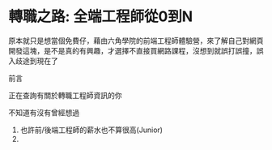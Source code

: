 # 轉職之路: 全端工程師從0到N

原本就只是想當個免費仔，藉由六角學院的前端工程師體驗營，來了解自己對網頁開發這塊，是不是真的有興趣，才選擇不直接買網路課程，沒想到就誤打誤撞，誤入歧途到現在了



前言

正在查詢有關於轉職工程師資訊的你&#x20;

不知道有沒有曾經想過

1. 也許前/後端工程師的薪水也不算很高(Junior)
2.
